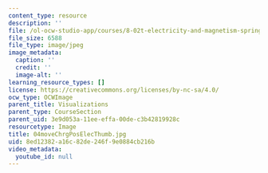 ```yaml
---
content_type: resource
description: ''
file: /ol-ocw-studio-app/courses/8-02t-electricity-and-magnetism-spring-2005/8ed12382a16c82de246f9e0884cb216b_04moveChrgPosElecThumb.jpg
file_size: 6588
file_type: image/jpeg
image_metadata:
  caption: ''
  credit: ''
  image-alt: ''
learning_resource_types: []
license: https://creativecommons.org/licenses/by-nc-sa/4.0/
ocw_type: OCWImage
parent_title: Visualizations
parent_type: CourseSection
parent_uid: 3e9d053a-11ee-effa-00de-c3b42819928c
resourcetype: Image
title: 04moveChrgPosElecThumb.jpg
uid: 8ed12382-a16c-82de-246f-9e0884cb216b
video_metadata:
  youtube_id: null
---
```

